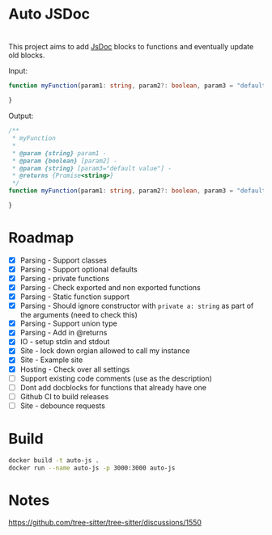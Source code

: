 # Auto JSDoc

#

This project aims to add [JsDoc](https://jsdoc.app/) blocks to functions and eventually update old blocks.

Input:
```ts
function myFunction(param1: string, param2?: boolean, param3 = "default value"): Promise<string> {

}
```

Output:
```ts
/**
 * myFunction
 *
 * @param {string} param1 - 
 * @param {boolean} [param2] - 
 * @param {string} [param3="default value"] - 
 * @returns {Promise<string>}
 */
function myFunction(param1: string, param2?: boolean, param3 = "default value"): Promise<string> {

}
```

# Roadmap
* [X] Parsing - Support classes
* [X] Parsing - Support optional defaults
* [X] Parsing - private functions
* [X] Parsing - Check exported and non exported functions
* [X] Parsing - Static function support
* [X] Parsing - Should ignore constructor with `private a: string` as part of the arguments (need to check this)
* [X] Parsing - Support union type
* [X] Parsing - Add in @returns
* [X] IO - setup stdin and stdout
* [X] Site - lock down orgian allowed to call my instance
* [X] Site - Example site
* [X] Hosting - Check over all settings
* [ ] Support existing code comments (use as the description)
* [ ] Dont add docblocks for functions that already have one
* [ ] Github CI to build releases
* [ ] Site - debounce requests

# Build

```bash
docker build -t auto-js .
docker run --name auto-js -p 3000:3000 auto-js
```

# Notes
https://github.com/tree-sitter/tree-sitter/discussions/1550
